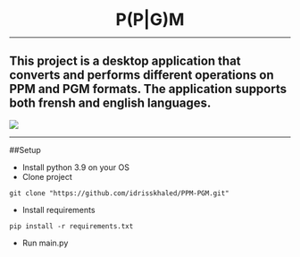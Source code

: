 <div style="display: flex;justify-content: center;font-weight: bolder;font-size: 30px">
P(P|G)M
</div>


----

This project is a desktop application that converts and performs different operations on PPM and PGM formats.
The application supports both frensh and english languages.
---

![](C:\Users\idriss\Desktop\PPM-PGM\Images\app.png)


---
##Setup
- Install python 3.9 on your OS
- Clone project 
```
git clone "https://github.com/idrisskhaled/PPM-PGM.git"
```
- Install requirements
```
pip install -r requirements.txt
```
- Run main.py
